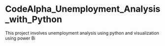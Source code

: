# CodeAlpha_Unemployment_Analysis_with_Python
This project involves unemployment analysis using python and visualization using power Bi
